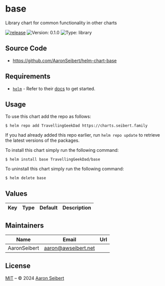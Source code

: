 

# base

Library chart for common functionality in other charts

[![release](https://github.com/TravellingGeekDad/helm-chart-base/actions/workflows/ci.yml/badge.svg)](https://github.com/TravellingGeekDad/helm-chart-base/actions/workflows/ci.yml) ![Version: 0.1.0](https://img.shields.io/badge/Version-0.1.0-informational?style=flat-square) ![Type: library](https://img.shields.io/badge/Type-library-informational?style=flat-square)

## Source Code

* <https://github.com/AaronSeibert/helm-chart-base>

## Requirements

- [`helm`](https://helm.sh) - Refer to their [docs](https://helm.sh/docs) to get started.

## Usage

To use this chart add the repo as follows:

```console
$ helm repo add TravellingGeekDad https://charts.seibert.family
```

If you had already added this repo earlier, run `helm repo update` to retrieve the latest versions of the packages.

To install this chart simply run the following command:

```console
$ helm install base TravellingGeekDad/base
```

To uninstall this chart simply run the following command:

```console
$ helm delete base
```

## Values

| Key | Type | Default | Description |
|-----|------|---------|-------------|

## Maintainers

| Name | Email | Url |
| ---- | ------ | --- |
| AaronSeibert | <aaron@awseibert.net> |  |

## License

[MIT](../LICENSE.md) – © 2024 [Aaron Seibert](https://aaronseibert.github.io)